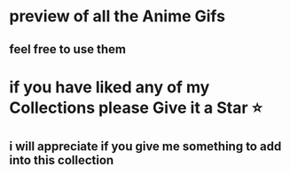 # preview of all the Anime Gifs
## feel free to use them



# if you have liked any of my Collections please Give it a Star ⭐
## i will appreciate if you give me something to add into this collection 
